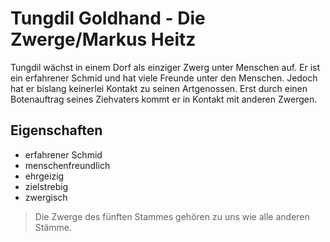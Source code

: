 # Tungdil Goldhand - Die Zwerge/Markus Heitz
Tungdil wächst in einem Dorf als einziger Zwerg unter Menschen auf. Er ist ein erfahrener Schmid und hat viele Freunde unter den Menschen. Jedoch hat er bislang keinerlei Kontakt zu seinen Artgenossen. Erst durch einen Botenauftrag seines Ziehvaters kommt er in Kontakt mit anderen Zwergen.
## Eigenschaften
* erfahrener Schmid
* menschenfreundlich
* ehrgeizig
* zielstrebig
* zwergisch
> Die Zwerge des fünften Stammes gehören zu uns wie alle anderen Stämme.
